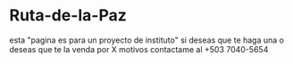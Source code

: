 # Ruta-de-la-Paz
esta "pagina es para un proyecto de instituto"
si deseas que te haga una o deseas que te la venda por X motivos contactame al +503 7040-5654
